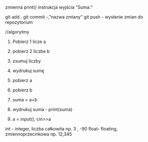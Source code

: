 zmienna
print() instrukcja wyjścia
"Suma:"

git add .
git commit -,"nazwa zmiany"
git push - wysłanie zmian do repozytorium

//algorytmy
1. Pobierz 1 licze a
2. pobierz 2 liczbe b
3. zsumuj liczby
4. wydrukuj sumę

1. pobierz a
2. pobierz b
3. suma = a+b
4. wydrukuj suma - print(suma)


1. a = input(), cin>>a
  

int - integer,  liczba całkowita np. 3 , -90
float- floating, zmiennoprzecinkowa np. 12,345 
